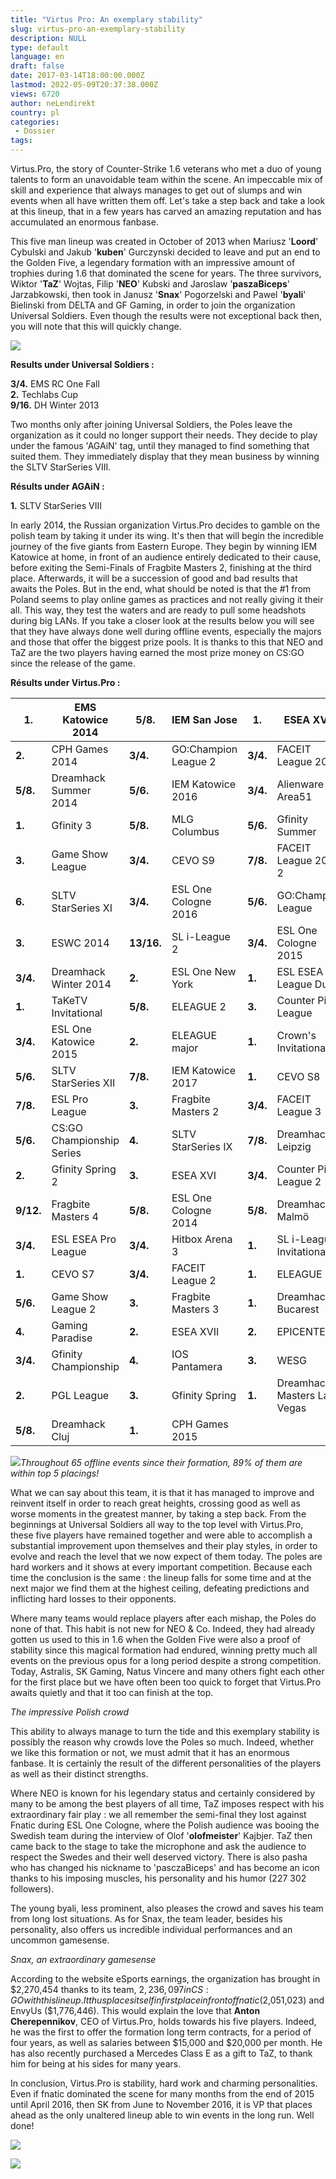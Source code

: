 ```yaml
---
title: "Virtus Pro: An exemplary stability"
slug: virtus-pro-an-exemplary-stability
description: NULL
type: default
language: en
draft: false
date: 2017-03-14T18:00:00.000Z
lastmod: 2022-05-09T20:37:38.000Z
views: 6720
author: neLendirekt
country: pl
categories:
 - Dossier
tags:
---
```

Virtus.Pro, the story of Counter-Strike 1.6 veterans who met a duo of young talents to form an unavoidable team within the scene. An impeccable mix of skill and experience that always manages to get out of slumps and win events when all have written them off. Let's take a step back and take a look at this lineup, that in a few years has carved an amazing reputation and has accumulated an enormous fanbase.

This five man lineup was created in October of 2013 when Mariusz '**Loord**' Cybulski and Jakub '**kuben**' Gurczynski decided to leave and put an end to the Golden Five, a legendary formation with an impressive amount of trophies during 1.6 that dominated the scene for years. The three survivors, Wiktor '**TaZ**' Wojtas, Filip '**NEO**' Kubski and Jaroslaw '**paszaBiceps**' Jarzabkowski, then took in Janusz '**Snax**' Pogorzelski and Pawel '**byali**' Bielinski from DELTA and GF Gaming, in order to join the organization Universal Soldiers. Even though the results were not exceptional back then, you will note that this will quickly change.

![](/storage/images/58c82aec7cf10_13148857454-350b2f27fe-bjpg.jpg)

**Results under Universal Soldiers :**

**3/4.** EMS RC One Fall  
**2.** Techlabs Cup  
**9/16.** DH Winter 2013

Two months only after joining Universal Soldiers, the Poles leave the organization as it could no longer support their needs. They decide to play under the famous 'AGAiN' tag, until they managed to find something that suited them. They immediately display that they mean business by winning the SLTV StarSeries VIII.

**Résults under AGAiN :**

**1.** SLTV StarSeries VIII

In early 2014, the Russian organization Virtus.Pro decides to gamble on the polish team by taking it under its wing. It's then that will begin the incredible journey of the five giants from Eastern Europe. They begin by winning IEM Katowice at home, in front of an audience entirely dedicated to their cause, before exiting the Semi-Finals of Fragbite Masters 2, finishing at the third place. Afterwards, it will be a succession of good and bad results that awaits the Poles. But in the end, what should be noted is that the #1 from Poland seems to play online games as practices and not really giving it their all. This way, they test the waters and are ready to pull some headshots during big LANs. If you take a closer look at the results below you will see that they have always done well during offline events, especially the majors and those that offer the biggest prize pools. It is thanks to this that NEO and TaZ are the two players having earned the most prize money on CS:GO since the release of the game.

**Résults under Virtus.Pro :**

| **1.**    | EMS Katowice 2014         | **5/8.**   | IEM San Jose         | **1.**   | ESEA XVIII                  |
| --------- | ------------------------- | ---------- | -------------------- | -------- | --------------------------- |
| **2.**    | CPH Games 2014            | **3/4.**   | GO:Champion League 2 | **3/4.** | FACEIT League 2015          |
| **5/8.**  | Dreamhack Summer 2014     | **5/6.**   | IEM Katowice 2016    | **3/4.** | Alienware Area51            |
| **1.**    | Gfinity 3                 | **5/8.**   | MLG Columbus         | **5/6.** | Gfinity Summer              |
| **3.**    | Game Show League          | **3/4.**   | CEVO S9              | **7/8.** | FACEIT League 2015 2        |
| **6.**    | SLTV StarSeries XI        | **3/4.**   | ESL One Cologne 2016 | **5/6.** | GO:Champion League          |
| **3.**    | ESWC 2014                 | **13/16.** | SL i-League 2        | **3/4.** | ESL One Cologne 2015        |
| **3/4.**  | Dreamhack Winter 2014     | **2.**     | ESL One New York     | **1.**   | ESL ESEA Pro League Dubaï   |
| **1.**    | TaKeTV Invitational       | **5/8.**   | ELEAGUE 2            | **3.**   | Counter Pit League          |
| **3/4.**  | ESL One Katowice 2015     | **2.**     | ELEAGUE major        | **1.**   | Crown's Invitational        |
| **5/6.**  | SLTV StarSeries XII       | **7/8.**   | IEM Katowice 2017    | **1.**   | CEVO S8                     |
| **7/8.**  | ESL Pro League            | **3.**     | Fragbite Masters 2   | **3/4.** | FACEIT League 3             |
| **5/6.**  | CS:GO Championship Series | **4.**     | SLTV StarSeries IX   | **7/8.** | Dreamhack Leipzig           |
| **2.**    | Gfinity Spring 2          | **3.**     | ESEA XVI             | **3/4.** | Counter Pit League 2        |
| **9/12.** | Fragbite Masters 4        | **5/8.**   | ESL One Cologne 2014 | **5/8.** | Dreamhack Malmö             |
| **3/4.**  | ESL ESEA Pro League       | **3/4.**   | Hitbox Arena 3       | **1.**   | SL i-League Invitational    |
| **1.**    | CEVO S7                   | **3/4.**   | FACEIT League 2      | **1.**   | ELEAGUE                     |
| **5/6.**  | Game Show League 2        | **3.**     | Fragbite Masters 3   | **1.**   | Dreamhack Bucarest          |
| **4.**    | Gaming Paradise           | **2.**     | ESEA XVII            | **2.**   | EPICENTER                   |
| **3/4.**  | Gfinity Championship      | **4.**     | IOS Pantamera        | **3.**   | WESG                        |
| **2.**    | PGL League                | **3.**     | Gfinity Spring       | **1.**   | Dreamhack Masters Las Vegas |
| **5/8.**  | Dreamhack Cluj            | **1.**     | CPH Games 2015       |          |                             |

![](/storage/images/58be8dd8abcf9_tableaupng.png)_Throughout 65 offline events since their formation, 89% of them are within top 5 placings!_

What we can say about this team, it is that it has managed to improve and reinvent itself in order to reach great heights, crossing good as well as worse moments in the greatest manner, by taking a step back. From the beginnings at Universal Soldiers all way to the top level with Virtus.Pro, these five players have remained together and were able to accomplish a substantial improvement upon themselves and their play styles, in order to evolve and reach the level that we now expect of them today. The poles are hard workers and it shows at every important competition. Because each time the conclusion is the same : the lineup falls for some time and at the next major we find them at the highest ceiling, defeating predictions and inflicting hard losses to their opponents.

Where many teams would replace players after each mishap, the Poles do none of that. This habit is not new for NEO & Co. Indeed, they had already gotten us used to this in 1.6 when the Golden Five were also a proof of stability since this magical formation had endured, winning pretty much all events on the previous opus for a long period despite a strong competition. Today, Astralis, SK Gaming, Natus Vincere and many others fight each other for the first place but we have often been too quick to forget that Virtus.Pro awaits quietly and that it too can finish at the top. 

  
_The impressive Polish crowd_

This ability to always manage to turn the tide and this exemplary stability is possibly the reason why crowds love the Poles so much. Indeed, whether we like this formation or not, we must admit that it has an enormous fanbase. It is certainly the result of the different personalities of the players as well as their distinct strengths.

Where NEO is known for his legendary status and certainly considered by many to be among the best players of all time, TaZ imposes respect with his extraordinary fair play : we all remember the semi-final they lost against Fnatic during ESL One Cologne, where the Polish audience was booing the Swedish team during the interview of Olof '**olofmeister**' Kajbjer. TaZ then came back to the stage to take the microphone and ask the audience to respect the Swedes and their well deserved victory. There is also pasha who has changed his nickname to 'pasczaBiceps' and has become an icon thanks to his imposing muscles, his personality and his humor (227 302 followers).

The young byali, less prominent, also pleases the crowd and saves his team from long lost situations. As for Snax, the team leader, besides his personality, also offers us incredible individual performances and an uncommon gamesense.

  
_Snax, an extraordinary gamesense_

According to the website eSports earnings, the organization has brought in $2,270,454 thanks to its team, $2,236,097 in CS:GO with this lineup. It thus places itself in first place in front of fnatic ($2,051,023) and EnvyUs ($1,776,446). This would explain the love that **Anton Cherepennikov**, CEO of Virtus.Pro, holds towards his five players. Indeed, he was the first to offer the formation long term contracts, for a period of four years, as well as salaries between $15,000 and $20,000 per month. He has also recently purchased a Mercedes Class E as a gift to TaZ, to thank him for being at his sides for many years.

In conclusion, Virtus.Pro is stability, hard work and charming personalities. Even if fnatic dominated the scene for many months from the end of 2015 until April 2016, then SK from June to November 2016, it is VP that places ahead as the only unaltered lineup able to win events in the long run. Well done!

![](https://media.tenor.co/images/f7e65f41d79719f002ec34267ae97343/tenor.gif)

![](/storage/images/581289c2e0948_fswhite.png)
